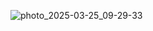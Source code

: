 ![photo_2025-03-25_09-29-33](https://github.com/user-attachments/assets/34f9f4db-1113-495c-a00d-f90692ff301b)
